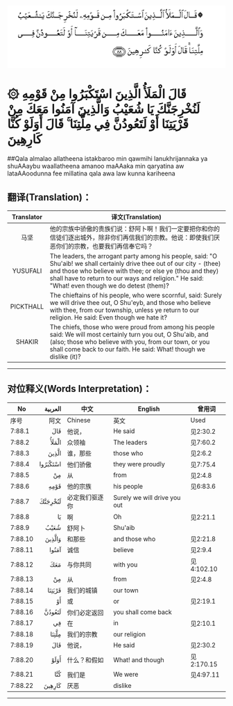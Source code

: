 ![007:088](images/007_088.gif)

# ۞ قَالَ الْمَلَأُ الَّذِينَ اسْتَكْبَرُوا مِنْ قَوْمِهِ لَنُخْرِجَنَّكَ يَا شُعَيْبُ وَالَّذِينَ آمَنُوا مَعَكَ مِنْ قَرْيَتِنَا أَوْ لَتَعُودُنَّ فِي مِلَّتِنَا ۚ قَالَ أَوَلَوْ كُنَّا كَارِهِينَ 

##Qala almalao allatheena istakbaroo min qawmihi lanukhrijannaka ya shuAAaybu waallatheena amanoo maAAaka min qaryatina aw lataAAoodunna fee millatina qala awa law kunna kariheena 

## 翻译(Translation)：

| Translator | 译文(Translation)                                            |
| :--------: | ------------------------------------------------------------ |
|    马坚    | 他的宗族中骄傲的贵族们说：舒阿卜啊！我们一定要把你和你的信徒们逐出城外，除非你们再信我们的宗教。他说：即使我们厌恶你们的宗教，也要我们再信奉它吗？ |
|  YUSUFALI  | The leaders, the arrogant party among his people, said: "O Shu'aib! we shall certainly drive thee out of our city - (thee) and those who believe with thee; or else ye (thou and they) shall have to return to our ways and religion." He said: "What! even though we do detest (them)? |
| PICKTHALL  | The chieftains of his people, who were scornful, said: Surely we will drive thee out, O Shu'eyb, and those who believe with thee, from our township, unless ye return to our religion. He said: Even though we hate it? |
|   SHAKIR   | The chiefs, those who were proud from among his people said: We will most certainly turn you out, O Shu'aib, and (also; those who believe with you, from our town, or you shall come back to our faith. He said: What! though we dislike (it)? |

---

## 对位释义(Words Interpretation)：

| No   | العربية | 中文    | English | 曾用词 |
| ---- | ------: | ------- | ------- | ------ |
| 序号 |    阿文 | Chinese | 英文    | Used   |
| 7:88.1  | قَالَ      | 他说，         | He said                      | 见2:30.2   |
| 7:88.2  | الْمَلَأُ    | 众领袖         | The leaders                  | 见7:60.2   |
| 7:88.3  | الَّذِينَ    | 谁，那些       | those who                    | 见2:6.2    |
| 7:88.4  | اسْتَكْبَرُوا | 他们骄傲       | they were proudly            | 见7:75.4   |
| 7:88.5  | مِنْ       | 从             | from                         | 见2:4.8    |
| 7:88.6  | قَوْمِهِ     | 他的宗族       | his people                   | 见6:83.6   |
| 7:88.7  | لَنُخْرِجَنَّكَ  | 必定我们驱逐你 | Surely we will drive you out |            |
| 7:88.8  | يَا       | 啊             | Oh                           | 见2:21.1   |
| 7:88.9  | شُعَيْبُ     | 舒阿卜         | Shu'aib                      |            |
| 7:88.10 | وَالَّذِينَ   | 和那些         | and those who                | 见2:21.8   |
| 7:88.11 | آمَنُوا    | 诚信           | believe                      | 见2:9.4    |
| 7:88.12 | مَعَكَ      | 与你共同       | with you                     | 见4:102.10 |
| 7:88.13 | مِنْ       | 从             | from                         | 见2:4.8    |
| 7:88.14 | قَرْيَتِنَا   | 我们的城镇     | our town                     |            |
| 7:88.15 | أَوْ       | 或             | or                           | 见2:19.1   |
| 7:88.16 | لَتَعُودُنَّ   | 你们必定返回   | you shall come back          |            |
| 7:88.17 | فِي       | 在             | in                           | 见2:10.1   |
| 7:88.18 | مِلَّتِنَا    | 我们的宗教     | our religion                 |            |
| 7:88.19 | قَالَ      | 他说，         | He said                      | 见2:30.2   |
| 7:88.20 | أَوَلَوْ     | 什么？和假如   | What! and though             | 见2:170.15 |
| 7:88.21 | كُنَّا      | 我们是         | We were                      | 见4:97.11  |
| 7:88.22 | كَارِهِينَ   | 厌恶           | dislike                      |            |

---